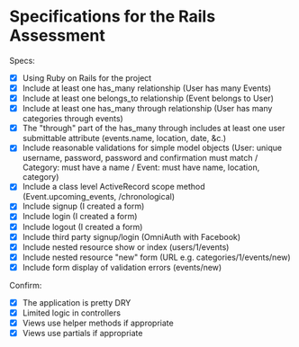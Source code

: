 # Specifications for the Rails Assessment

Specs:
- [x] Using Ruby on Rails for the project
- [x] Include at least one has_many relationship (User has many Events)
- [x] Include at least one belongs_to relationship (Event belongs to User)
- [x] Include at least one has_many through relationship (User has many categories through events)
- [x] The "through" part of the has_many through includes at least one user submittable attribute (events.name, location, date, &c.)
- [x] Include reasonable validations for simple model objects (User: unique username, password, password and confirmation must match / Category: must have a name / Event: must have name, location, category)
- [x] Include a class level ActiveRecord scope method (Event.upcoming_events, /chronological)
- [x] Include signup (I created a form)
- [x] Include login (I created a form)
- [x] Include logout (I created a form)
- [x] Include third party signup/login (OmniAuth with Facebook)
- [x] Include nested resource show or index (users/1/events)
- [x] Include nested resource "new" form (URL e.g. categories/1/events/new)
- [x] Include form display of validation errors (events/new)

Confirm:
- [x] The application is pretty DRY
- [x] Limited logic in controllers
- [x] Views use helper methods if appropriate
- [x] Views use partials if appropriate
